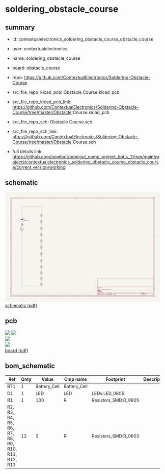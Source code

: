 # soldering_obstacle_course
 
## summary 
* id: contextualelectronics_soldering_obstacle_course_obstacle_course
* user: contextualelectronics
* name: soldering_obstacle_course
* board: obstacle_course
* repo: https://github.com/ContextualElectronics/Soldering-Obstacle-Course
* src_file_repo_kicad_pcb: Obstacle Course.kicad_pcb
* src_file_repo_kicad_pcb_link: https://github.com/ContextualElectronics/Soldering-Obstacle-Course/tree/master/Obstacle Course.kicad_pcb


* src_file_repo_sch: Obstacle Course.sch
* src_file_repo_sch_link: https://github.com/ContextualElectronics/Soldering-Obstacle-Course/tree/master/Obstacle Course.sch
* full details link: https://github.com/oomlout/oomlout_oomp_project_bot_v_2/tree/main/projects/contextualelectronics_soldering_obstacle_course_obstacle_course/current_version/working  

## schematic  
![](working_schematic_600.png)  
[schematic (pdf)](working_schematic.pdf)  

## pcb  
![](working_3d_600.png) 
![](working_3d_front_600.png)  
![](working_3d_back_600.png)  
![](working_600.png)  
[board (pdf)](working.pdf)  


## bom_schematic
| Ref | Qnty | Value | Cmp name | Footprint | Description | Vendor | DNP | 
| --- | --- | --- | --- | --- | --- | --- | --- | 
| BT1 | 1 | Battery_Cell | Battery_Cell |  |  |  |  | 
| D1 | 1 | LED | LED | LEDs:LED_0805 |  |  |  | 
| R1 | 1 | 100 | R | Resistors_SMD:R_0805 |  |  |  | 
| R2, R3, R4, R5, R6, R7, R8, R9, R10, R11, R12, R13 | 12 | 0 | R | Resistors_SMD:R_0603 |  |  |  | 




